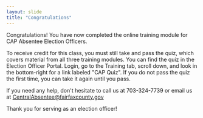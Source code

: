 ```yaml
---
layout: slide
title: "Congratulations"
---
```


Congratulations! You have now completed the online training module for CAP Absentee Election Officers.

To receive credit for this class, you must still take and pass the quiz, which covers material from all three training modules. You can find the quiz in the Election Officer Portal. Login, go to the Training tab, scroll down, and look in the bottom-right for a link labeled "CAP Quiz". If you do not pass the quiz the first time, you can take it again until you pass.

If you need any help, don't hesitate to call us at 703-324-7739 or email us at CentralAbsentee@fairfaxcounty.gov

Thank you for serving as an election officer!
